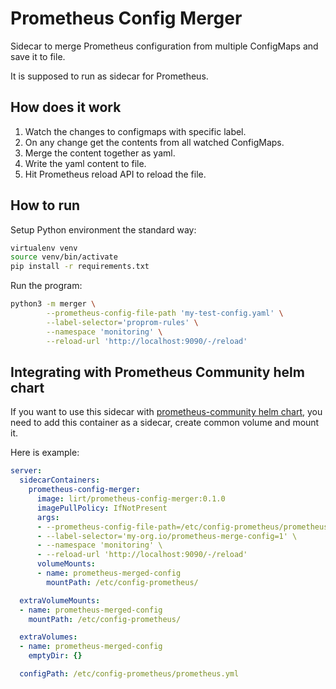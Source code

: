 
# Prometheus Config Merger
Sidecar to merge Prometheus configuration from multiple ConfigMaps and save it to file.

It is supposed to run as sidecar for Prometheus.

## How does it work
1. Watch the changes to configmaps with specific label.
2. On any change get the contents from all watched ConfigMaps.
3. Merge the content together as yaml.
4. Write the yaml content to file.
5. Hit Prometheus reload API to reload the file.

## How to run
Setup Python environment the standard way:

```bash
virtualenv venv
source venv/bin/activate
pip install -r requirements.txt
```

Run the program:

```bash
python3 -m merger \
        --prometheus-config-file-path 'my-test-config.yaml' \
        --label-selector='proprom-rules' \
        --namespace 'monitoring' \
        --reload-url 'http://localhost:9090/-/reload'
```

## Integrating with Prometheus Community helm chart
If you want to use this sidecar with [prometheus-community helm chart](https://github.com/prometheus-community/helm-charts/tree/main/charts/prometheus),
you need to add this container as a sidecar, create common volume and mount it.

Here is example:

```yaml
server:
  sidecarContainers:
    prometheus-config-merger:
      image: lirt/prometheus-config-merger:0.1.0
      imagePullPolicy: IfNotPresent
      args:
      - --prometheus-config-file-path=/etc/config-prometheus/prometheus.yml
      - --label-selector='my-org.io/prometheus-merge-config=1' \
      - --namespace 'monitoring' \
      - --reload-url 'http://localhost:9090/-/reload'
      volumeMounts:
      - name: prometheus-merged-config
        mountPath: /etc/config-prometheus/

  extraVolumeMounts:
  - name: prometheus-merged-config
    mountPath: /etc/config-prometheus/

  extraVolumes:
  - name: prometheus-merged-config
    emptyDir: {}

  configPath: /etc/config-prometheus/prometheus.yml
```
